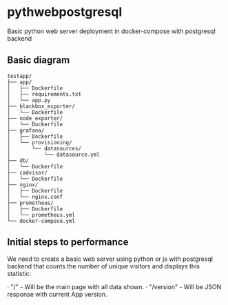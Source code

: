 # pythwebpostgresql
Basic python web server deployment in docker-compose with postgresql backend

## Basic diagram

```
testapp/
├── app/
│   ├── Dockerfile
│   ├── requirements.txt
│   └── app.py
├── blackbox_exporter/
│   └── Dockerfile
├── node_exporter/
│   └── Dockerfile
├── grafana/
│   ├── Dockerfile
│   └── provisioning/
│       └── datasources/
│           └── datasource.yml
├── db/
│   └── Dockerfile
├── cadvisor/
│   └── Dockerfile
├── nginx/
│   ├── Dockerfile
│   └── nginx.conf
├── prometheus/
│   ├── Dockerfile
│   └── prometheus.yml
└── docker-compose.yml
```

## Initial steps to performance

We need to create a basic web server using python or js with postgresql backend that counts the number of unique visitors and displays
this statistic:

· "/" - Will be the main page with all data shown.
· "/version" - Will be JSON response with current App version. 

